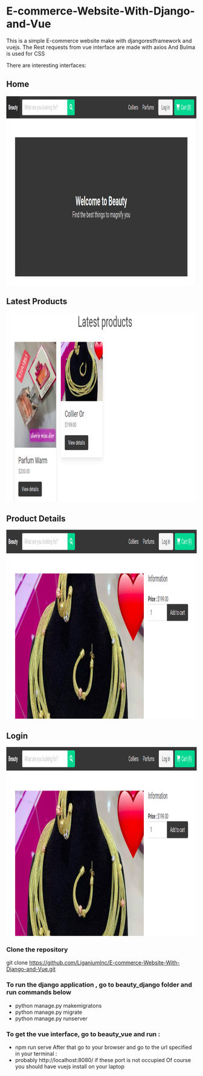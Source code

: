 # E-commerce-Website-With-Django-and-Vue

This is a simple E-commerce website make with djangorestframework and vuejs. 
The Rest requests from vue interface are made with axios
And Bulma is used for CSS

There are interesting interfaces:

## Home
<img src="/Photos Readme/home1.png" alt="Home" style="height: 500px; width:1000px;"/>


## Latest Products
<img src="/Photos Readme/latests_products.png" alt="Home" style="height: 500px; width:1000px;"/>


## Product Details 
<img src="/Photos Readme/product_detail.png" alt="Home" style="height: 500px; width:1000px;"/>


## Login
<img src="/Photos Readme/product_detail.png" alt="Home" style="height: 500px; width:1000px;"/>


### Clone the repository
git clone https://github.com/LiganiumInc/E-commerce-Website-With-Django-and-Vue.git

### To run the django application , go to beauty_django folder and run commands below
- python manage.py makemigratons
- python manage.py migrate
- python manage.py runserver


### To get the vue interface, go to beauty_vue and run : 
- npm run serve
After that go to your browser and go to the url specified in your terminal :
-  probably http://localhost:8080/  if these port is not occupied
Of course you should have vuejs install on your laptop
